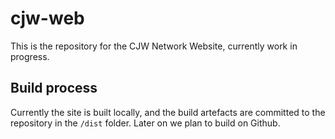 # cjw-web
This is the repository for the CJW Network Website, currently work in progress.

## Build process

Currently the site is built locally, and the build artefacts are committed to the repository in the `/dist` folder. Later on we plan to build on Github.

